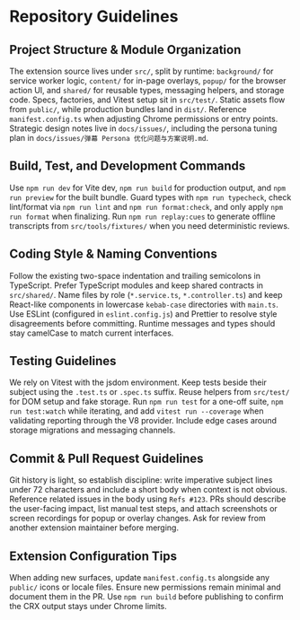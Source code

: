 # Repository Guidelines

## Project Structure & Module Organization
The extension source lives under `src/`, split by runtime: `background/` for service worker logic, `content/` for in-page overlays, `popup/` for the browser action UI, and `shared/` for reusable types, messaging helpers, and storage code. Specs, factories, and Vitest setup sit in `src/test/`. Static assets flow from `public/`, while production bundles land in `dist/`. Reference `manifest.config.ts` when adjusting Chrome permissions or entry points. Strategic design notes live in `docs/issues/`, including the persona tuning plan in `docs/issues/弹幕 Persona 优化问题与方案说明.md`.

## Build, Test, and Development Commands
Use `npm run dev` for Vite dev, `npm run build` for production output, and `npm run preview` for the built bundle. Guard types with `npm run typecheck`, check lint/format via `npm run lint` and `npm run format:check`, and only apply `npm run format` when finalizing. Run `npm run replay:cues` to generate offline transcripts from `src/tools/fixtures/` when you need deterministic reviews.

## Coding Style & Naming Conventions
Follow the existing two-space indentation and trailing semicolons in TypeScript. Prefer TypeScript modules and keep shared contracts in `src/shared/`. Name files by role (`*.service.ts`, `*.controller.ts`) and keep React-like components in lowercase `kebab-case` directories with `main.ts`. Use ESLint (configured in `eslint.config.js`) and Prettier to resolve style disagreements before committing. Runtime messages and types should stay camelCase to match current interfaces.

## Testing Guidelines
We rely on Vitest with the jsdom environment. Keep tests beside their subject using the `.test.ts` or `.spec.ts` suffix. Reuse helpers from `src/test/` for DOM setup and fake storage. Run `npm run test` for a one-off suite, `npm run test:watch` while iterating, and add `vitest run --coverage` when validating reporting through the V8 provider. Include edge cases around storage migrations and messaging channels.

## Commit & Pull Request Guidelines
Git history is light, so establish discipline: write imperative subject lines under 72 characters and include a short body when context is not obvious. Reference related issues in the body using `Refs #123`. PRs should describe the user-facing impact, list manual test steps, and attach screenshots or screen recordings for popup or overlay changes. Ask for review from another extension maintainer before merging.

## Extension Configuration Tips
When adding new surfaces, update `manifest.config.ts` alongside any `public/` icons or locale files. Ensure new permissions remain minimal and document them in the PR. Use `npm run build` before publishing to confirm the CRX output stays under Chrome limits.
